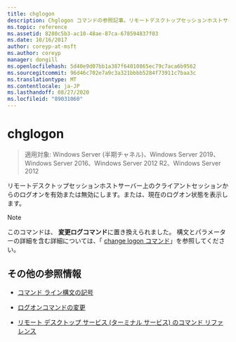 ```yaml
---
title: chglogon
description: Chglogon コマンドの参照記事。リモートデスクトップセッションホストサーバー上のクライアントセッションからのログオンを有効または無効にしたり、現在のログオンステータスを表示したりします。
ms.topic: reference
ms.assetid: 8280c5b3-ac10-48ae-87ca-678594837f03
ms.date: 10/16/2017
author: coreyp-at-msft
ms.author: coreyp
manager: dongill
ms.openlocfilehash: 5d40e9d07bb1a387f64010865ec79c7aca6b9562
ms.sourcegitcommit: 96d46c702e7a9c3a321bbbb5284f73911c7baa3c
ms.translationtype: MT
ms.contentlocale: ja-JP
ms.lasthandoff: 08/27/2020
ms.locfileid: "89031060"
---
```

# <a name="chglogon"></a>chglogon

> 適用対象: Windows Server (半期チャネル)、Windows Server 2019、Windows Server 2016、Windows Server 2012 R2、Windows Server 2012

リモートデスクトップセッションホストサーバー上のクライアントセッションからのログオンを有効または無効にします。または、現在のログオン状態を表示します。

> [!NOTE]
> このコマンドは、 **変更ログコマンド**に置き換えられました。 構文とパラメーターの詳細を含む詳細については、「 [change logon コマンド](change-logon.md)」を参照してください。

## <a name="additional-references"></a>その他の参照情報

- [コマンド ライン構文の記号](command-line-syntax-key.md)

- [ログオンコマンドの変更](change-logon.md)

- [リモート デスクトップ サービス (ターミナル サービス) のコマンド リファレンス](remote-desktop-services-terminal-services-command-reference.md)
